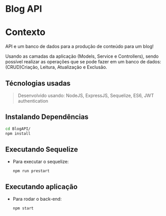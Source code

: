 
# Blog API


# Contexto
API e um banco de dados para a produção de conteúdo para um blog!

Usando as camadas da aplicação (Models, Service e Controllers),
sendo possível realizar as operações que se pode fazer em um banco de dados: (CRUD)Criação, Leitura, Atualização e Exclusão.

## Técnologias usadas

> Desenvolvido usando: NodeJS, ExpressJS, Sequelize, ES6, JWT authentication

## Instalando Dependências

  ```bash
  cd BlogAPI/ 
  npm install
  ``` 

## Executando Sequelize

* Para executar o sequelize:

  ```
  npm run prestart
  ```

## Executando aplicação

* Para rodar o back-end:

  ```
  npm start
  ```
